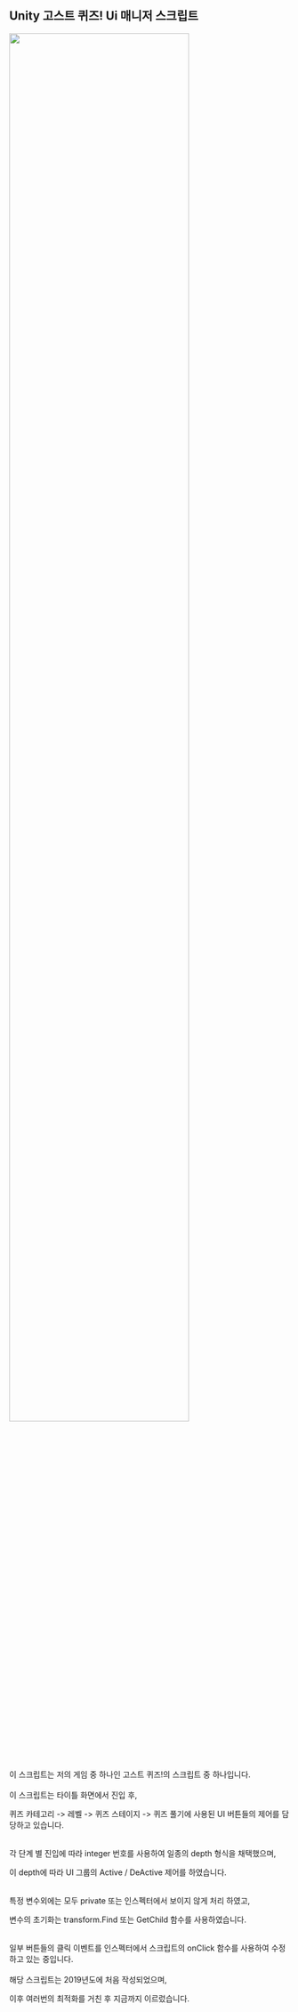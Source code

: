 ## Unity 고스트 퀴즈! Ui 매니저 스크립트
<img src ="https://github.com/user-attachments/assets/1523db2d-af7c-40c0-8542-662236a758e9" width="80%" height="80%">

<br/>
이 스크립트는 저의 게임 중 하나인 고스트 퀴즈!의 스크립트 중 하나입니다.
<br/>
<br/>
이 스크립트는 타이틀 화면에서 진입 후, 

퀴즈 카테고리 -> 레벨 -> 퀴즈 스테이지 -> 퀴즈 풀기에 사용된 UI 버튼들의 제어를 담당하고 있습니다.

<br/>
각 단계 별 진입에 따라 integer 번호를 사용하여 일종의 depth 형식을 채택했으며,

이 depth에 따라 UI 그룹의 Active / DeActive 제어를 하였습니다.


<br/>
특정 변수외에는 모두 private 또는 인스펙터에서 보이지 않게 처리 하였고,

변수의 초기화는 transform.Find 또는 GetChild 함수를 사용하였습니다.

<br/>
일부 버튼들의 클릭 이벤트를 인스펙터에서 스크립트의 onClick 함수를 사용하여 수정하고 있는 중입니다.
<br/>
<br/>
해당 스크립트는 2019년도에 처음 작성되었으며, 

이후 여러번의 최적화를 거친 후 지금까지 이르렀습니다.
